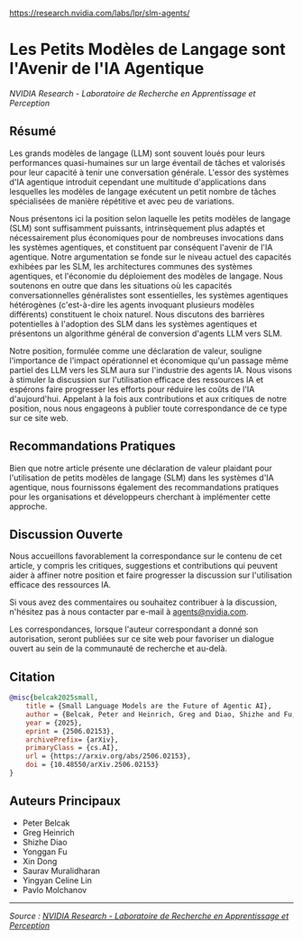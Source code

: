 https://research.nvidia.com/labs/lpr/slm-agents/
# Les Petits Modèles de Langage sont l'Avenir de l'IA Agentique

_NVIDIA Research - Laboratoire de Recherche en Apprentissage et Perception_

## Résumé

Les grands modèles de langage (LLM) sont souvent loués pour leurs performances quasi-humaines sur un large éventail de tâches et valorisés pour leur capacité à tenir une conversation générale. L'essor des systèmes d'IA agentique introduit cependant une multitude d'applications dans lesquelles les modèles de langage exécutent un petit nombre de tâches spécialisées de manière répétitive et avec peu de variations.

Nous présentons ici la position selon laquelle les petits modèles de langage (SLM) sont suffisamment puissants, intrinsèquement plus adaptés et nécessairement plus économiques pour de nombreuses invocations dans les systèmes agentiques, et constituent par conséquent l'avenir de l'IA agentique. Notre argumentation se fonde sur le niveau actuel des capacités exhibées par les SLM, les architectures communes des systèmes agentiques, et l'économie du déploiement des modèles de langage. Nous soutenons en outre que dans les situations où les capacités conversationnelles généralistes sont essentielles, les systèmes agentiques hétérogènes (c'est-à-dire les agents invoquant plusieurs modèles différents) constituent le choix naturel. Nous discutons des barrières potentielles à l'adoption des SLM dans les systèmes agentiques et présentons un algorithme général de conversion d'agents LLM vers SLM.

Notre position, formulée comme une déclaration de valeur, souligne l'importance de l'impact opérationnel et économique qu'un passage même partiel des LLM vers les SLM aura sur l'industrie des agents IA. Nous visons à stimuler la discussion sur l'utilisation efficace des ressources IA et espérons faire progresser les efforts pour réduire les coûts de l'IA d'aujourd'hui. Appelant à la fois aux contributions et aux critiques de notre position, nous nous engageons à publier toute correspondance de ce type sur ce site web.

## Recommandations Pratiques

Bien que notre article présente une déclaration de valeur plaidant pour l'utilisation de petits modèles de langage (SLM) dans les systèmes d'IA agentique, nous fournissons également des recommandations pratiques pour les organisations et développeurs cherchant à implémenter cette approche.

## Discussion Ouverte

Nous accueillons favorablement la correspondance sur le contenu de cet article, y compris les critiques, suggestions et contributions qui peuvent aider à affiner notre position et faire progresser la discussion sur l'utilisation efficace des ressources IA.

Si vous avez des commentaires ou souhaitez contribuer à la discussion, n'hésitez pas à nous contacter par e-mail à [agents@nvidia.com](mailto:agents@nvidia.com).

Les correspondances, lorsque l'auteur correspondant a donné son autorisation, seront publiées sur ce site web pour favoriser un dialogue ouvert au sein de la communauté de recherche et au-delà.

## Citation

```bibtex
@misc{belcak2025small,
    title = {Small Language Models are the Future of Agentic AI},
    author = {Belcak, Peter and Heinrich, Greg and Diao, Shizhe and Fu, Yonggan and Dong, Xin and Muralidharan, Saurav and Lin, Yingyan Celine and Molchanov, Pavlo},
    year = {2025},
    eprint = {2506.02153},
    archivePrefix= {arXiv},
    primaryClass = {cs.AI},
    url = {https://arxiv.org/abs/2506.02153},
    doi = {10.48550/arXiv.2506.02153}
}
```

## Auteurs Principaux

- Peter Belcak
- Greg Heinrich
- Shizhe Diao
- Yonggan Fu
- Xin Dong
- Saurav Muralidharan
- Yingyan Celine Lin
- Pavlo Molchanov

---

_Source : [NVIDIA Research - Laboratoire de Recherche en Apprentissage et Perception](https://research.nvidia.com/labs/lpr/slm-agents/)_
